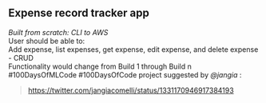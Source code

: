## Expense record tracker app 
*Built from scratch: CLI to AWS*  
User should be able to:  
Add expense, list expenses, get expense, edit expense, and delete expense - CRUD  
Functionality would change from Build 1 through Build n
#100DaysOfMLCode #100DaysOfCode project suggested by *@jangia* :  
> https://twitter.com/jangiacomelli/status/1331170946917384193